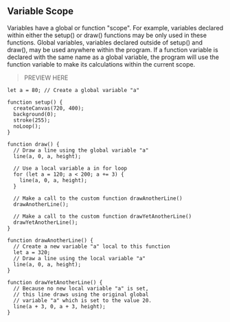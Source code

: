 ## Variable Scope

Variables have a global or function "scope". For example, variables declared within either the setup() or draw() functions may be only used in these functions. Global variables, variables declared outside of setup() and draw(), may be used anywhere within the program. If a function variable is declared with the same name as a global variable, the program will use the function variable to make its calculations within the current scope.

> PREVIEW HERE

```
let a = 80; // Create a global variable "a"

function setup() {
  createCanvas(720, 400);
  background(0);
  stroke(255);
  noLoop();
}

function draw() {
  // Draw a line using the global variable "a"
  line(a, 0, a, height);

  // Use a local variable a in for loop
  for (let a = 120; a < 200; a += 3) {
    line(a, 0, a, height);
  }

  // Make a call to the custom function drawAnotherLine()
  drawAnotherLine();

  // Make a call to the custom function drawYetAnotherLine()
  drawYetAnotherLine();
}

function drawAnotherLine() {
  // Create a new variable "a" local to this function
  let a = 320;
  // Draw a line using the local variable "a"
  line(a, 0, a, height);
}

function drawYetAnotherLine() {
  // Because no new local variable "a" is set,
  // this line draws using the original global
  // variable "a" which is set to the value 20.
  line(a + 3, 0, a + 3, height);
}
```